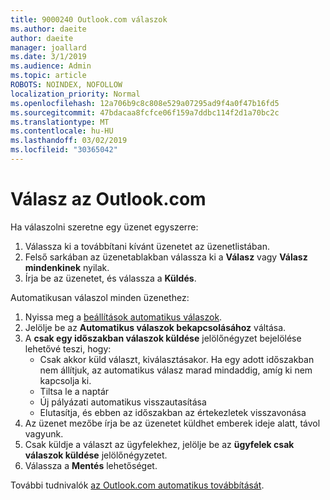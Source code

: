 ```yaml
---
title: 9000240 Outlook.com válaszok
ms.author: daeite
author: daeite
manager: joallard
ms.date: 3/1/2019
ms.audience: Admin
ms.topic: article
ROBOTS: NOINDEX, NOFOLLOW
localization_priority: Normal
ms.openlocfilehash: 12a706b9c8c808e529a07295ad9f4a0f47b16fd5
ms.sourcegitcommit: 47bdacaa8fcfce06f159a7ddbc114f2d1a70bc2c
ms.translationtype: MT
ms.contentlocale: hu-HU
ms.lasthandoff: 03/02/2019
ms.locfileid: "30365042"
---
```

# <a name="replying-in-outlookcom"></a>Válasz az Outlook.com

Ha válaszolni szeretne egy üzenet egyszerre:

1. Válassza ki a továbbítani kívánt üzenetet az üzenetlistában.
2. Felső sarkában az üzenetablakban válassza ki a **Válasz** vagy **Válasz mindenkinek** nyilak.
3. Írja be az üzenetet, és válassza a **Küldés**.

Automatikusan válaszol minden üzenethez:

1. Nyissa meg a [beállítások automatikus válaszok](https://outlook.live.com/mail/options/mail/automaticReplies/automaticRepliesOption).
2. Jelölje be az **Automatikus válaszok bekapcsolásához** váltása.
3. A **csak egy időszakban válaszok küldése** jelölőnégyzet bejelölése lehetővé teszi, hogy:
    - Csak akkor küld választ, kiválasztásakor. Ha egy adott időszakban nem állítjuk, az automatikus válasz marad mindaddig, amíg ki nem kapcsolja ki.
    - Tiltsa le a naptár
    - Új pályázati automatikus visszautasítása
    - Elutasítja, és ebben az időszakban az értekezletek visszavonása
4. Az üzenet mezőbe írja be az üzenetet küldhet emberek ideje alatt, távol vagyunk.
5. Csak küldje a választ az ügyfelekhez, jelölje be az **ügyfelek csak válaszok küldése** jelölőnégyzetet.
6. Válassza a **Mentés** lehetőséget.

További tudnivalók [az Outlook.com automatikus továbbítását](https://support.office.com/article/14614626-9855-48dc-a986-dec81d07b1a0).